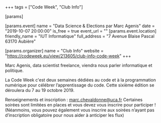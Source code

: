 +++
tags = ["Code Week", "Club Info"]

[params]

[params.event]
name = "Data Science & Elections par Marc Agenis"
date = "2019-10-07 20:00:00"
is_free = true
event_url = ""
[params.event.location]
friendly_name = "IUT Informatique"
full_address = "7 Avenue Blaise Pascal 63170 Aubière"

[params.organizer]
name = "Club Info"
website = "https://codeweek.eu/view/213605/club-info-code-week"
+++

Marc Agenis, data scientist freelance, viendra nous parler informatique et
politique.

La Code Week c'est deux semaines dédiées au code et à la programmation numérique
pour célébrer l’apprentissage du code. Cette sixième édition se déroulera du
7 au 19 octobre 2019.

Renseignements et inscription : marc.chevaldonne@uca.fr
Certaines soirées sont limitées en places et vous devez vous inscrire
pour participer ! (Néanmoins, vous pouvez également vous inscrire aux soirées
n’ayant pas d’inscription obligatoire pour nous aider à anticiper les flux)
